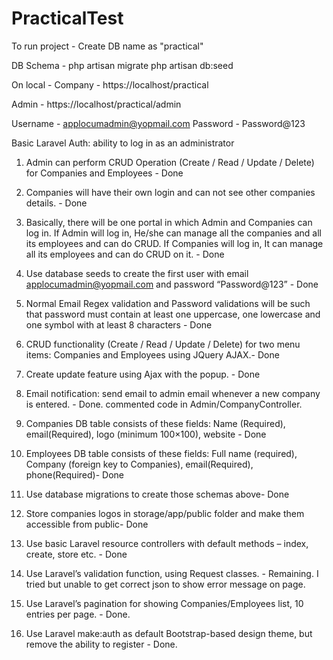 # PracticalTest

To run project -
Create DB name as "practical" 

DB Schema - 
php artisan migrate
php artisan db:seed

On local -
Company -
https://localhost/practical

Admin - 
https://localhost/practical/admin

Username - applocumadmin@yopmail.com
Password - Password@123


Basic Laravel Auth: ability to log in as an administrator
1. Admin can perform CRUD Operation (Create / Read / Update / Delete) for
Companies and Employees - Done

2. Companies will have their own login and can not see other companies details. - Done

3. Basically, there will be one portal in which Admin and Companies can log in. If Admin
will log in, He/she can manage all the companies and all its employees and can do CRUD.
If Companies will log in, It can manage all its employees and can do CRUD on it. - Done

4. Use database seeds to create the first user with email applocumadmin@yopmail.com
and password “Password@123” - Done

5. Normal Email Regex validation and Password validations will be such that password
must contain at least one uppercase, one lowercase and one symbol with at least 8
characters - Done

6. CRUD functionality (Create / Read / Update / Delete) for two menu items: Companies
and Employees using JQuery AJAX.- Done

7. Create update feature using Ajax with the popup. - Done

8. Email notification: send email to admin email whenever a new company is entered. - Done. commented code in Admin/CompanyController.

9. Companies DB table consists of these fields: Name (Required), email(Required), logo
(minimum 100×100), website - Done

10. Employees DB table consists of these fields: Full name (required), Company (foreign key
to Companies), email(Required), phone(Required)- Done

11. Use database migrations to create those schemas above- Done

12. Store companies logos in storage/app/public folder and make them accessible from
public- Done

13. Use basic Laravel resource controllers with default methods – index, create, store etc. - Done

14. Use Laravel’s validation function, using Request classes. - Remaining. I tried but unable to get correct json to show error message on page.

15. Use Laravel’s pagination for showing Companies/Employees list, 10 entries per page. - Done.

16. Use Laravel make:auth as default Bootstrap-based design theme, but remove the ability
to register - Done.